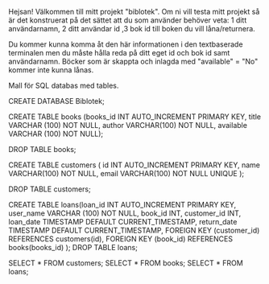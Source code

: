 Hejsan! Välkommen till mitt projekt "biblotek". Om ni vill testa mitt projekt så är det konstruerat på det sättet att du som använder behöver veta:
 1 ditt användarnamn, 2 ditt användar id ,3 bok id till boken du vill låna/returnera.

 Du kommer kunna komma åt den här informationen i den textbaserade terminalen men du måste hålla reda på ditt eget id och bok id samt användarnamn.
 Böcker som är skappta och inlagda med "available" = "No" kommer inte kunna lånas.

 Mall för SQL databas med tables.

 CREATE DATABASE Biblotek;

CREATE TABLE books (books_id INT AUTO_INCREMENT PRIMARY KEY,
title VARCHAR (100) NOT NULL, 
author VARCHAR(100) NOT NULL,
available VARCHAR (100) NOT NULL);

DROP TABLE books;

CREATE TABLE customers (
    id INT AUTO_INCREMENT PRIMARY KEY,
    name VARCHAR(100) NOT NULL,
    email VARCHAR(100) NOT NULL UNIQUE
);

DROP TABLE customers;


CREATE TABLE loans(loan_id INT AUTO_INCREMENT PRIMARY KEY,
user_name VARCHAR (100) NOT NULL, 
book_id INT,
customer_id INT,
loan_date TIMESTAMP DEFAULT CURRENT_TIMESTAMP,
return_date TIMESTAMP DEFAULT CURRENT_TIMESTAMP,
 FOREIGN KEY (customer_id) REFERENCES customers(id),
  FOREIGN KEY (book_id) REFERENCES books(books_id)
);
DROP TABLE loans;


SELECT * FROM customers;
SELECT * FROM books;
SELECT * FROM loans;
